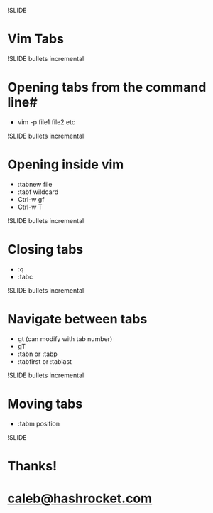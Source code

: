 !SLIDE 
# Vim Tabs #

!SLIDE bullets incremental
# Opening tabs from the command line#

* vim -p file1 file2 etc

!SLIDE bullets incremental

# Opening inside vim
* :tabnew file
* :tabf wildcard
* Ctrl-w gf
* Ctrl-w T

!SLIDE bullets incremental

# Closing tabs
* :q
* :tabc

!SLIDE bullets incremental

# Navigate between tabs
* gt (can modify with tab number)
* gT
* :tabn or :tabp
* :tabfirst or :tablast

!SLIDE bullets incremental

# Moving tabs

* :tabm position

!SLIDE

# Thanks!
# caleb@hashrocket.com
